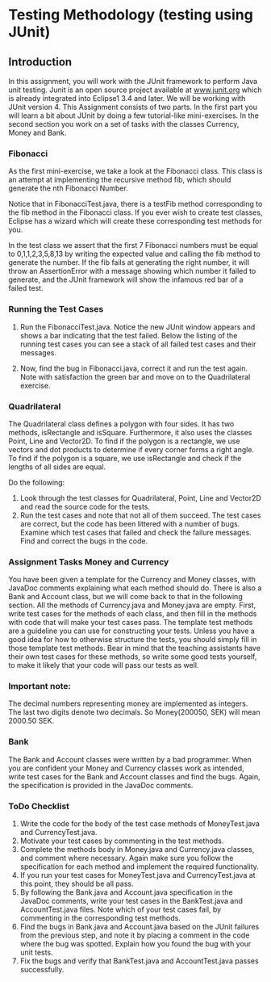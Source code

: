 # Testing Methodology (testing using JUnit)

## Introduction
In this assignment, you will work with the JUnit framework to perform Java unit testing. Junit is an open source project available at www.junit.org which is already integrated into Eclipse1 3.4 and later. We will be working with JUnit version 4.
This Assignment consists of two parts. In the first part you will learn a bit about JUnit by doing a few tutorial-like mini-exercises. In the second section you work on a set of tasks with the classes Currency, Money and Bank.

### Fibonacci
As the first mini-exercise, we take a look at the Fibonacci class. This class is an attempt at implementing the recursive method fib, which should generate the nth Fibonacci Number.


Notice that in FibonacciTest.java, there is a testFib method corresponding to the fib method in the Fibonacci class. If you ever wish to create test classes, Eclipse has a wizard which will create these corresponding test methods for you.


In the test class we assert that the first 7 Fibonacci numbers must be equal to 0,1,1,2,3,5,8,13 by writing the expected value and calling the fib method to generate the number. If the fib fails at generating the right number, it will throw an AssertionError with a message showing which number it failed to generate, and the JUnit framework will show the infamous red bar of a failed test.

### Running the Test Cases
1. Run the FibonacciTest.java. Notice the new JUnit window appears and shows a bar indicating that the test failed. Below the listing of the running test cases you can see a stack of all failed test cases and their messages.

2. Now, find the bug in Fibonacci.java, correct it and run the test
again. Note with satisfaction the green bar and move on to the
Quadrilateral exercise.

### Quadrilateral

The Quadrilateral class defines a polygon with four sides. It has two methods,
isRectangle and isSquare. Furthermore, it also uses the classes Point, Line
and Vector2D. To find if the polygon is a rectangle, we use vectors and dot
products to determine if every corner forms a right angle. To find if the
polygon is a square, we use isRectangle and check if the lengths of all sides
are equal.


Do the following:

1. Look through the test classes for Quadrilateral, Point, Line and
Vector2D and read the source code for the tests.
2. Run the test cases and note that not all of them succeed. The test
cases are correct, but the code has been littered with a number of
bugs. Examine which test cases that failed and check the failure
messages. Find and correct the bugs in the code.

### Assignment Tasks Money and Currency
You have been given a template for the Currency and Money classes, with
JavaDoc comments explaining what each method should do. There is also a
Bank and Account class, but we will come back to that in the following
section. All the methods of Currency.java and Money.java are empty.
First, write test cases for the methods of each class, and then fill in the
methods with code that will make your test cases pass. The template test
methods are a guideline you can use for constructing your tests. Unless you
have a good idea for how to otherwise structure the tests, you should simply
fill in those template test methods.
Bear in mind that the teaching assistants have their own test cases for these
methods, so write some good tests yourself, to make it likely that your code
will pass our tests as well.

### Important note:
The decimal numbers representing money are implemented
as integers. The last two digits denote two decimals. So Money(200050,
SEK) will mean 2000.50 SEK.

### Bank
The Bank and Account classes were written by a bad programmer. When you
are confident your Money and Currency classes work as intended, write test
cases for the Bank and Account classes and find the bugs. Again, the
specification is provided in the JavaDoc comments.

### ToDo Checklist
1. Write the code for the body of the test case methods of
MoneyTest.java and CurrencyTest.java.
2. Motivate your test cases by commenting in the test methods.
3. Complete the methods body in Money.java and Currency.java
classes, and comment where necessary. Again make sure you
follow the specification for each method and implement the
required functionality.
4. If you run your test cases for MoneyTest.java and
CurrencyTest.java at this point, they should be all pass.
5. By following the Bank.java and Account.java specification in the
JavaDoc comments, write your test cases in the BankTest.java
and AccountTest.java files. Note which of your test cases fail, by
commenting in the corresponding test methods.
6. Find the bugs in Bank.java and Account.java based on the JUnit
failures from the previous step, and note it by placing a comment
in the code where the bug was spotted. Explain how you found
the bug with your unit tests.
7. Fix the bugs and verify that BankTest.java and AccountTest.java
passes successfully.
